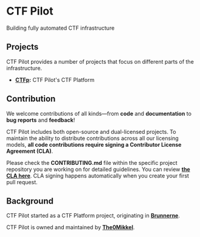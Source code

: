 # CTF Pilot

Building fully automated CTF infrastructure

## Projects

CTF Pilot provides a number of projects that focus on different parts of the infrastructure.

- **[CTFp](https://github.com/ctfpilot/ctfp):** CTF Pilot's CTF Platform

## Contribution

We welcome contributions of all kinds—from **code** and **documentation** to **bug reports** and **feedback**!

CTF Pilot includes both open-source and dual-licensed projects. To maintain the ability to distribute contributions across all our licensing models, **all code contributions require signing a Contributor License Agreement (CLA)**.

Please check the **CONTRIBUTING.md** file within the specific project repository you are working on for detailed guidelines. You can review **[the CLA here](https://github.com/ctfpilot/cla)**. CLA signing happens automatically when you create your first pull request.

## Background

CTF Pilot started as a CTF Platform project, originating in **[Brunnerne](https://github.com/brunnerne)**.

CTF Pilot is owned and maintained by **[The0Mikkel](https://github.com/The0mikkel)**.
